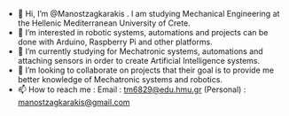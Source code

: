 - 👋 Hi, I’m @Manostzagkarakis . I am studying Mechanical Engineering at the Hellenic Mediterranean University of Crete.
- 👀 I’m interested in robotic systems, automations and projects can be done with Arduino, Raspberry Pi and other platforms.
- 🌱 I’m currently studying for Mechatronic systems, automations and attaching sensors in order to create Artificial Intelligence systems.
- 💞️ I’m looking to collaborate on projects that their goal is to provide me better knowledge of Mechatronic systems and robotics.
- 📫 How to reach me : 
                      Email : tm6829@edu.hmu.gr (Personal) : manostzagkarakis@gmail.com
<!---
Manostzagkarakis/Manostzagkarakis is a ✨ special ✨ repository because its `README.md` (this file) appears on your GitHub profile.
You can click the Preview link to take a look at your changes.
--->
